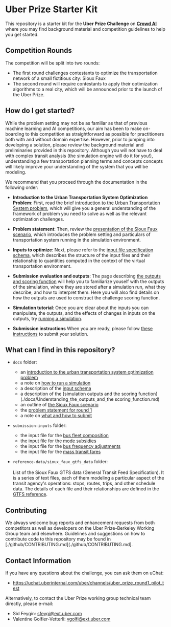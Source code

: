 # Uber Prize Starter Kit

This repository is a starter kit for the **Uber Prize Challenge** on **[Crowd AI](https://www.crowdai.org/)** where you may find background material and competition guidelines to help you get started. 

## Competition Rounds
The competition will be split into two rounds:
* The first round challenges contestants to optimize the transportation network of a small fictitious city: Sioux Faux 
* The second round will require contestants to apply their optimization algorithms to a real city, which will be announced prior to the launch of the Uber Prize.

## How do I get started?

While the problem setting may not be as familiar as that of previous machine learning and AI competitions, our aim has been to make on-boarding to this competition as straightforward as possible for practitioners both with and without domain expertise. However, prior to jumping into developing a solution, please review the background material and preliminaries provided in this repository. Although you will not have to deal with complex transit analysis (the simulation engine will do it for you!), understanding a few transportation planning terms and concepts concepts will likely improve your understanding of the system that you will be modeling. 

We recommend that you proceed through the documentation in the following order:

  * **Introduction to the Urban Transportation System Optimization Problem**: First, read the brief [introduction to the Urban Transportation System problem](./docs/Introduction_transportation_problem.md), which will give you a general understanding of the framework of problem you need to solve as well as the relevant optimization challenges. 

  * **Problem statement**: Then, review the [presentation of the Sioux Faux scenario](./docs/The_Sioux_Faux_scenario.md), which introduces the problem setting and particulars of transportation system running in the simulation environment.
  
  * **Inputs to optimize**: Next, please refer to the [input file specification schema](./docs/Which-inputs-should-I-optimize.md), which describes the structure of the input files and their relationship to quantities computed in the context of the virtual transportation environment.
  
  * **Submission evaluation and outputs**: The page describing [the outputs and scoring function](./docs/Understanding_the_outputs_and_the%20scoring_function.md) will help you to familiarize youself with the outputs of the simulation, where they are stored after a simulation run, what they describe, and how to interpret them. Here you will also find details on how the outputs are used to construct the challenge scoring function.
  
  * **Simulation tutorial**: Once you are clear about the inputs you can manipulate, the outputs, and the effects of changes in inputs on the outputs, try [running a simulation](./docs/How_to_run_a_simulation.md).
  
  * **Submission instructions** When you are ready, please follow [these instructions](./docs/What_and_how_to_submit.md) to submit your solution.
  

## What can I find in this repository?

* `docs` folder: 
  * an [introduction to the urban transportation system optimization problem](./docs/Introduction_transportation_problem.md)
  * a note on [how to run a simulation](./docs/How_to_run_a_simulation.md)
  * a description of the [input schema](./docs/Which-inputs-should-I-optimize.md)
  * a description of the [simulation outputs and the scoring function](./docs/Understanding_the_outputs_and_the scoring_function.md)
  * an outline of [the Sioux Faux scenario](./docs/The_Sioux_Faux_scenario.md)
  * the [problem statement for round 1](./docs/Problem_statement_Phase%20I.pdf)
  * a note on [what and how to submit](./docs/What_and_how_to_submit.md)

* `submission-inputs` folder:
  * the input file for the [bus fleet composition](./submission-inputs/VehicleFleetMix.csv)
  * the input file for the [mode subsidies](./submission-inputs/ModeIncentives.csv)
  * the input file for the [bus frequency adjustments](./submission-inputs/FrequencyAdjustment.csv)
  * the input file for the [mass transit fares](./submission-inputs/MassTransitFares.csv)


* `reference-data/sioux_faux_gtfs_data` folder: <br> <br>
List of the Sioux Faux GTFS data (General Transit Feed Specification). It is a series of text files, each of them modeling a particular aspect of the transit agency's operations: stops, routes, trips, and other schedule data. The details of each file and their relationships are defined in the [GTFS reference](https://developers.google.com/transit/gtfs/reference/).

## Contributing

We always welcome bug reports and enhancement requests from both competitors as well as developers on the Uber Prize-Berkeley Working Group team and elsewhere. Guidelines and suggestions on how to contribute code to this repository may be found in [./github/CONTRIBUTING.md](./github/CONTRIBUTING.md].

## Contact Information

If you have any questions about the challenge, you can ask them on uChat:
* https://uchat.uberinternal.com/uber/channels/uber_prize_round1_pilot_test

Alternatively, to contact the Uber Prize working group technical team directly, please e-mail:
* Sid Feygin: sfeygi@ext.uber.com
* Valentine Golfier-Vetterli: vgolfi@ext.uber.com



<!--*Note to organizers: Consider setting up a troubleshooting email account so you don't have to use your personal ones*-->
